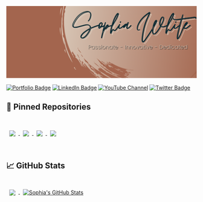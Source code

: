 ![Sophia's GitHub Banner](./assets/GitHubHeader.png)

[![Portfolio Badge](https://img.shields.io/badge/Portfolio-Check%20it%20Out!-lightgrey?style=for-the-badge&color=96837B&labelColor=3E4941)](https://www.sophiagwhite.com)
[![LinkedIn Badge](https://img.shields.io/badge/LinkedIn-Profile-informational?style=for-the-badge&logo=linkedin&logoColor=white&color=96837B&labelColor=124454)](https://www.linkedin.com/in/sophia-g-white/)
[![YouTube Channel](https://img.shields.io/badge/YouTube-Channel-gray?style=for-the-badge&logo=youtube&logoColor=white&color=96837B&labelColor=842A2A)](https://www.youtube.com/channel/UCGRRLKfNp8u-MVgklh-mgFw)
[![Twitter Badge](https://img.shields.io/badge/Twitter-Profile-informational?style=for-the-badge&logo=twitter&logoColor=white&color=96837B&labelColor=1A6075)](https://twitter.com/SophiaGrace_16)

## 📌 Pinned Repositories

<br>

<a href="https://github.com/SophiaGrace16/HouseofTrivia">
  <img align="center" style="margin:1rem 0.5rem" src="https://github-readme-stats.vercel.app/api/pin/?username=SophiaGrace16&repo=sophiagrace16&title_color=FBF5E9&text_color=FBF5E9&icon_color=A2644C&bg_color=0B2932" />
</a>

<a href="https://github.com/SophiaGrace16/TheDungeon">
  <img align="center" style="margin:0.5rem" src="https://github-readme-stats.vercel.app/api/pin/?username=SophiaGrace16&repo=TheDungeon&title_color=FBF5E9&text_color=FBF5E9&icon_color=A2644C&bg_color=0B2932" />
</a>

<a href="https://github.com/SophiaGrace16/personal_website_frontend">
  <img align="center" style="margin:0.5rem" src="https://github-readme-stats.vercel.app/api/pin/?username=SophiaGrace16&repo=personal_website_frontend&title_color=FBF5E9&text_color=FBF5E9&icon_color=A2644C&bg_color=0B2932" />
</a>

<a href="https://github.com/SophiaGrace16/js_project_frontend">
  <img align="center" style="margin:0.5rem" src="https://github-readme-stats.vercel.app/api/pin/?username=SophiaGrace16&repo=js_project_frontend&title_color=FBF5E9&text_color=FBF5E9&icon_color=A2644C&bg_color=0B2932" />
</a>

<br>
<br>

## &#x1f4c8; GitHub Stats

<br>

<a href="https://github.com/SophiaGrace16">
  <img align="center" style="margin:0.5rem" src="https://github-readme-stats.vercel.app/api/top-langs/?username=SophiaGrace16&title_color=FBF5E9&text_color=FBF5E9&icon_color=A2644C&bg_color=1A2B34" />
</a>

<a href="https://github.com/SophiaGrace16">
  <img align="center" style="margin:0.5rem" src="https://github-readme-stats.vercel.app/api?username=SophiaGrace16&hide=stars,issues&show_icons=true&line_height=27&count_private=true&title_color=FBF5E9&text_color=FBF5E9&icon_color=4AB097&bg_color=0B2932" alt="Sophia's GitHub Stats" />
</a>

<br>
<br>
